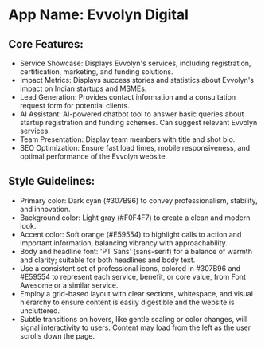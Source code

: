 # **App Name**: Evvolyn Digital

## Core Features:

- Service Showcase: Displays Evvolyn's services, including registration, certification, marketing, and funding solutions.
- Impact Metrics: Displays success stories and statistics about Evvolyn's impact on Indian startups and MSMEs.
- Lead Generation: Provides contact information and a consultation request form for potential clients.
- AI Assistant: AI-powered chatbot tool to answer basic queries about startup registration and funding schemes. Can suggest relevant Evvolyn services.
- Team Presentation: Display team members with title and shot bio.
- SEO Optimization: Ensure fast load times, mobile responsiveness, and optimal performance of the Evvolyn website.

## Style Guidelines:

- Primary color: Dark cyan (#307B96) to convey professionalism, stability, and innovation.
- Background color: Light gray (#F0F4F7) to create a clean and modern look.
- Accent color: Soft orange (#E59554) to highlight calls to action and important information, balancing vibrancy with approachability.
- Body and headline font: 'PT Sans' (sans-serif) for a balance of warmth and clarity; suitable for both headlines and body text.
- Use a consistent set of professional icons, colored in #307B96 and #E59554 to represent each service, benefit, or core value, from Font Awesome or a similar service.
- Employ a grid-based layout with clear sections, whitespace, and visual hierarchy to ensure content is easily digestible and the website is uncluttered.
- Subtle transitions on hovers, like gentle scaling or color changes, will signal interactivity to users. Content may load from the left as the user scrolls down the page.